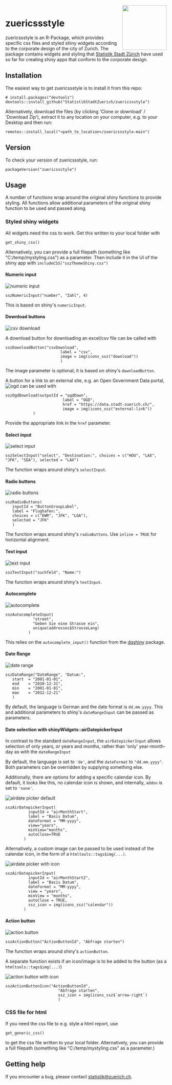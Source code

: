 <img src='man/pictures/Hexagon_zuericssstyle.png' align="right" height="138.5" />

# zuericssstyle
zuericssstyle is an R-Package, which provides specific css files and styled shiny widgets according to the corporate design of the city of Zurich. The package contains widgets and styling that [Statistik Stadt Zürich](https://www.stadt-zuerich.ch/prd/de/index/statistik.html) have used so far for creating shiny apps that conform to the corporate design.

## Installation
The easiest way to get zuericssstyle is to install it from this repo:

```{r, eval = FALSE}
# install.packages("devtools")
devtools::install_github("StatistikStadtZuerich/zuericssstyle")
```

Alternatively, download the files (by clicking 'Clone or download' / 'Download Zip'), extract it to any location on your computer, e.g. to your Desktop and then run:

```{r, eval = FALSE}
remotes::install_local("<path_to_location>/zuericssstyle-main")
```

## Version
To check your version of zuericssstyle, run:

```{r, eval = FALSE}
packageVersion("zuericssstyle")
```

## Usage

A number of functions wrap around the original shiny functions to provide styling. All functions allow additional parameters of the original shiny function to be used and passed along.

### Styled shiny widgets

All widgets need the css to work. Get this written to your local folder with

```{r, eval = FALSE}
get_shiny_css()
```
Alternatively, you can provide a full filepath (something like "C:/temp/mystyling.css") as a parameter.
Then include it in the UI of the shiny app with `includeCSS("sszThemeShiny.css")`

#### Numeric input
![numeric input](man/pictures/numericInput.png)
```{r, eval = FALSE}
sszNumericInput("number", "Zahl", 4)
```
This is based on shiny's `numericInput`.

#### Download buttons

![csv download](man/pictures/csv.png)

A download button for downloading an excel/csv file can be called with 
```{r, eval = FALSE}
sszDownloadButton("csvDownload",
                        label = "csv",
                        image = img(icons_ssz("download"))
                        )
```
The image parameter is optional; it is based on shiny's `downloadButton`.

A button for a link to an external site, e.g. an Open Government Data portal, 
![ogd](man/pictures/ogd.png)
can be used with 
```{r, eval = FALSE}
sszOgdDownload(outputId = "ogdDown",
                         label = "OGD",
                         href = "https://data.stadt-zuerich.ch/",
                         image = img(icons_ssz("external-link"))
            )
```
Provide the appropriate link in the `href` parameter.

#### Select input

![select input](man/pictures/selectInput.png)

```{r, eval = FALSE}
sszSelectInput("select", "Destination:", choices = c("HOU", "LAX", "JFK", "SEA"), selected = "LAX")
```
The function wraps around shiny's `selectInput`.

#### Radio buttons

![radio buttons](man/pictures/radioButtons.png)

```{r, eval = FALSE}
sszRadioButtons(
   inputId = "ButtonGroupLabel",
   label = "Flughafen:",
   choices = c("EWR", "JFK", "LGA"),
   selected = "JFK"
   )
```
The function wraps around shiny's `radioButtons`. Use `inline = TRUE` for horizontal alignment.

#### Text input

![text input](man/pictures/textInput.png)

```{r, eval = FALSE}
sszTextInput("suchfeld", "Name:")
```
The function wraps around shiny's `textInput`.

#### Autocomplete

![autocomplete](man/pictures/autocomplete.png)

```{r, eval = FALSE}
sszAutocompleteInput(
            "street",
            "Geben Sie eine Strasse ein",
            unique(addresses$StrasseLang)
          )
``` 
This relies on the `autocomplete_input()` function from the [dqshiny](https://github.com/daqana/dqshiny) package.

#### Date Range

![date range](man/pictures/dateRange.png)

```{r, eval = FALSE}
sszDateRange("DateRange", "Datum:",
   start  = "2001-01-01",
   end    = "2010-12-31",
   min    = "2001-01-01",
   max    = "2012-12-21"
   )
``` 
By default, the language is German and the date format is `dd.mm.yyyy`. This and additional parameters to shiny's `dateRangeInput`  can be passed as parameters. 

#### Date selection with shinyWidgets::airDatepickerInput

In contrast to the standard `dateRangeInput`, the `airDatepickerInput` allows selection of only years, or years and months, rather than 'only' year-month-day as with the `dateRangeInput`

By default, the language is set to `'de'`, and the `dateFormat` to `"dd.mm.yyyy"`. Both parameters can be overridden by supplying something else.

Additionally, there are options for adding a specific calendar icon. By default, it looks like this, no calendar icon is shown, and internally, `addon` is set to `'none'`.

![airdate picker default](man/pictures/airdatepicker_default.png)

```{r, eval = FALSE}
sszAirDatepickerInput(
          inputId = "airMonthStart",
          label = "Basis Datum",
          dateFormat = "MM-yyyy",
          view="years",
          minView="months",
          autoClose=TRUE
        )
``` 


Alternatively, a custom image can be passed to be used instead of the calendar icon, in the form of a `htmltools::tags$img(...)`.


![airdate picker with icon](man/pictures/airdatepicker_icon.png)

```{r, eval = FALSE}
sszAirDatepickerInput(
          inputId = "airMonthStart2",
          label = "Basis Datum",
          dateFormat = "MM-yyyy",
          view = "years",
          minView = "months",
          autoClose = TRUE,
          ssz_icon = img(icons_ssz("calendar"))
        )
```

#### Action button

![action button](man/pictures/actionbutton.png)

```{r, eval = FALSE}
sszActionButton("ActionButtonId", "Abfrage starten")
```
The function wraps around shiny's `actionButton`.

A separate function exists if an icon/image is to be added to the button (as a `htmltools::tags$img(...)`)

![action button with icon](man/pictures/actionbutton_icon.png)

```{r, eval = FALSE}
sszActionButtonIcon("ActionButtonId",
                       "Abfrage starten",
                       ssz_icon = img(icons_ssz$`arrow-right`)
                       )
```

### CSS file for html
If you need the css file to e.g. style a html report, use 

```{r, eval = FALSE}
get_generic_css()
```

to get the css file written to your local folder. Alternatively, you can provide a full filepath (something like "C:/temp/mystyling.css" as a parameter.)

## Getting help

If you encounter a bug, please contact statistik@zuerich.ch.
